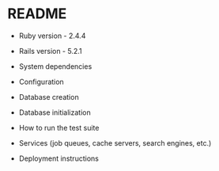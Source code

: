 # README

* Ruby version - 2.4.4

* Rails version - 5.2.1

* System dependencies

* Configuration

* Database creation

* Database initialization

* How to run the test suite

* Services (job queues, cache servers, search engines, etc.)

* Deployment instructions